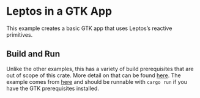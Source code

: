 # Leptos in a GTK App

This example creates a basic GTK app that uses Leptos’s reactive primitives.

## Build and Run

Unlike the other examples, this has a variety of build prerequisites that are out of scope of this crate. More detail on that can be found [here](https://gtk-rs.org/gtk4-rs/stable/latest/book/installation.html). The example comes from [here](https://gtk-rs.org/gtk4-rs/stable/latest/book/hello_world.html) and should be
runnable with `cargo run` if you have the GTK prerequisites installed.
